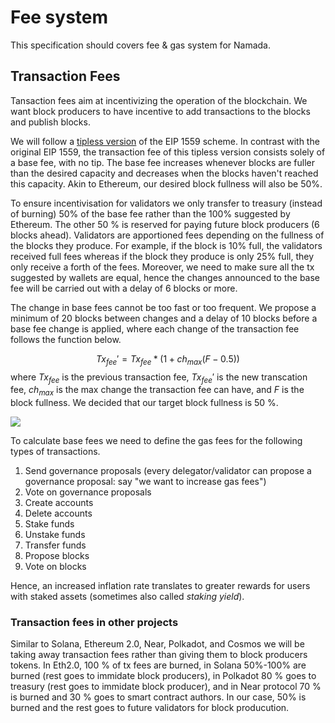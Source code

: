 # Fee system

This specification should covers fee & gas system for Namada. 

## Transaction Fees 

Tansaction fees aim at incentivizing the operation of the blockchain. We want block producers to have incentive to add transactions to the blocks and publish blocks.

We will follow a [tipless version](https://arxiv.org/pdf/2106.01340.pdf) of the EIP 1559 scheme. In contrast with the original EIP 1559, the transaction fee of this tipless version consists solely of a base fee, with no tip. The base fee increases whenever blocks are fuller than the desired capacity and  decreases when the blocks haven't reached this capacity. Akin to Ethereum, our desired block fullness will also be 50%.   

To ensure incentivisation for validators we only transfer to treasury (instead of burning) 50% of the base fee rather than the 100% suggested by Ethereum. The other 50 % is reserved for paying future block producers (6 blocks ahead). Validators are apportioned fees depending on the fullness of the blocks they produce. For example, if the block is 10% full, the validators received full fees whereas if the block they produce is only 25% full, they only receive a forth of the fees. Moreover, we need to make sure all the tx suggested by wallets are equal, hence the changes announced to the base fee will be carried out with a delay of 6 blocks or more. 

The change in base fees cannot be too fast or too frequent. We propose a minimum of 20 blocks between changes and a delay of 10 blocks before a base fee change is applied, where each change of the transaction fee follows the function below. 

$$
Tx_{fee}'=Tx_{fee}*(1+ch_{max}(F-0.5))
$$
where $Tx_{fee}$ is the previous transaction fee, $Tx_{fee}'$ is the new transcation fee, $ch_{max}$ is the max change the transaction fee can have, and $F$ is the block fullness. We decided that our target block fullness is 50 %.  

![](https://i.imgur.com/p3qeWw3.jpg)


To calculate base fees we need to define the gas fees for the following types of transactions.
1. Send governance proposals (every delegator/validator can propose a governance proposal: say "we want to increase gas fees")
2. Vote on governance proposals
3. Create accounts
4. Delete accounts
5. Stake funds
6. Unstake funds
7. Transfer funds
8. Propose blocks
9. Vote on blocks

Hence, an increased inflation rate translates to greater rewards for users with staked assets (sometimes also called _staking yield_).

### Transaction fees in other projects

Similar to Solana, Ethereum 2.0, Near, Polkadot, and Cosmos we will be taking away transaction fees rather than giving them to block producers tokens. In Eth2.0, 100 % of tx fees are burned, in Solana 50%-100% are burned (rest goes to immidate block producers), in Polkadot 80 % goes to treasury (rest goes to immidate block producer), and in Near protocol 70 % is burned and 30 % goes to smart contract authors. In our case, 50% is burned and the rest goes to future validators for block producution. 
